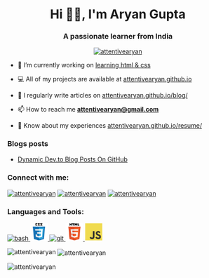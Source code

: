 <h1 align="center">Hi 👋🏻, I'm Aryan Gupta</h1>
<h3 align="center">A passionate learner from India</h3>
<p align="center"> <a href="https://twitter.com/attentivearyan" target="blank"><img src="https://img.shields.io/twitter/follow/attentivearyan?logo=twitter&style=for-the-badge" alt="attentivearyan" /></a> </p>

- 🔭 I’m currently working on [learning html & css](https://freecodecamp.org/)

- 💻 All of my projects are available at [attentivearyan.github.io](https://attentivearyan.github.io)

- 📝 I regularly write articles on [attentivearyan.github.io/blog/](https://attentivearyan.github.io/blog/)

- 📫 How to reach me **attentivearyan@gmail.com**

- 📄 Know about my experiences [attentivearyan.github.io/resume/](https://attentivearyan.github.io/resume/)

### Blogs posts
<!-- BLOG-POST-LIST:START -->
- [Dynamic Dev.to Blog Posts On GitHub](https://dev.to/attentivearyan/dynamic-dev-to-blog-posts-on-github-211p)
<!-- BLOG-POST-LIST:END -->

<h3 align="left">Connect with me:</h3>
<p align="left">
<a href="https://codepen.io/attentivearyan" target="blank"><img align="center" src="https://cdn.jsdelivr.net/npm/simple-icons/icons/codepen.svg" alt="attentivearyan" height="30" width="40" /></a>
<a href="https://dev.to/attentivearyan" target="blank"><img align="center" src="https://cdn.jsdelivr.net/npm/simple-icons/icons/dev-dot-to.svg" alt="attentivearyan" height="30" width="40" /></a>
<a href="https://twitter.com/attentivearyan" target="blank"><img align="center" src="https://cdn.jsdelivr.net/npm/simple-icons/icons/twitter.svg" alt="attentivearyan" height="30" width="40" /></a>
</p>

<h3 align="left">Languages and Tools:</h3>
<p align="left"> <a href="https://www.gnu.org/software/bash/" target="_blank"> <img src="https://www.vectorlogo.zone/logos/gnu_bash/gnu_bash-icon.svg" alt="bash" width="40" height="40"/> </a> <a href="https://www.w3schools.com/css/" target="_blank"> <img src="https://raw.githubusercontent.com/devicons/devicon/master/icons/css3/css3-original-wordmark.svg" alt="css3" width="40" height="40"/> </a> <a href="https://git-scm.com/" target="_blank"> <img src="https://www.vectorlogo.zone/logos/git-scm/git-scm-icon.svg" alt="git" width="40" height="40"/> </a> <a href="https://www.w3.org/html/" target="_blank"> <img src="https://raw.githubusercontent.com/devicons/devicon/master/icons/html5/html5-original-wordmark.svg" alt="html5" width="40" height="40"/> </a> <a href="https://developer.mozilla.org/en-US/docs/Web/JavaScript" target="_blank"> <img src="https://raw.githubusercontent.com/devicons/devicon/master/icons/javascript/javascript-original.svg" alt="javascript" width="40" height="40"/> </a> </p>

<p><img align="left" src="https://github-readme-stats.vercel.app/api/top-langs?username=attentivearyan&show_icons=true&locale=en&layout=compact" alt="attentivearyan" /></p>

<p>&nbsp;<img align="center" src="https://github-readme-stats.vercel.app/api?username=attentivearyan&show_icons=true&locale=en" alt="attentivearyan" /></p>

<p><img align="center" src="https://github-readme-streak-stats.herokuapp.com/?user=attentivearyan&" alt="attentivearyan" /></p>
